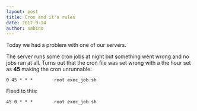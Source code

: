 ```yaml
---
layout: post
title: Cron and it's rules
date: 2017-9-14
author: sabino
---
```


Today we had a problem with one of our servers.

The server runs some cron jobs at night but something went wrong and no jobs ran at all.
Turns out that the cron file was set wrong with a the hour set as **45** making the cron unrunnable:
```
0 45 * * *        root exec_job.sh

```

Fixed to this:
```
45 0 * * *        root exec_job.sh

```

